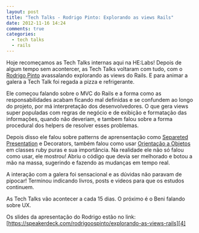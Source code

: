 ```yaml
---
layout: post
title: "Tech Talks - Rodrigo Pinto: Explorando as views Rails"
date: 2012-11-16 14:24
comments: true
categories:
  - tech talks
  - rails
---
```


Hoje recomeçamos as Tech Talks internas aqui na HE:Labs! Depois de algum tempo sem acontercer, as Tech Talks voltaram com tudo, com o [Rodrigo Pinto][3] avassalando explorando as views do Rails. E para animar a galera a Tech Talk foi regada a pizza e refrigerante.
<!-- more -->

Ele começou falando sobre o MVC do Rails e a forma como as responsabilidades acabam ficando mal definidas e se confundem ao longo do projeto, por má interpretação dos desenvolvedores. O que gera views super populadas com regras de negócio e de exibição e formatação das informações, quando não deveriam, e tambem falou sobre a forma procedural dos helpers de resolver esses problemas.

Depois disso ele falou sobre patterns de aprensentação como [Separeted Presentation][1] e Decorators, também falou como usar [Orientação a Objetos][2] em classes ruby puras e sua importância. Na realidade ele não só falou como usar, ele mostrou! Abriu o código que devia ser melhorado e botou a mão na massa, sugerindo e fazendo as mudanças em tempo real.

A interação com a galera foi sensacional e as dúvidas não paravam de pipocar! Terminou indicando livros, posts e videos para que os estudos continuem.

As Tech Talks vão acontecer a cada 15 dias. O próximo é o Beni falando sobre UX.

Os slides da apresentação do Rodrigo estão no link: 
[https://speakerdeck.com/rodrigoospinto/explorando-as-views-rails][4]

[1]: http://martinfowler.com/eaaDev/SeparatedPresentation.html
[2]: http://blog.steveklabnik.com/posts/2011-09-06-the-secret-to-rails-oo-design
[3]: http://rodrigopinto.me
[4]: https://speakerdeck.com/rodrigoospinto/explorando-as-views-rails